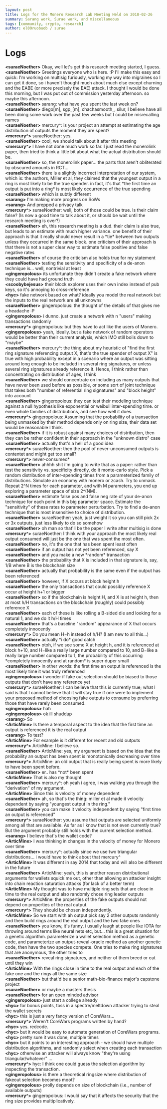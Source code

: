 ```yaml
---
layout: post
title: Logs for the Monero Research Lab Meeting Held on 2018-02-26
summary: Sarang work, Surae work, and miscellaneous
tags: [community, crypto, research]
author: el00ruobuob / surae
---
```


# Logs  

**\<suraeNoether>** Okay, well let's get this research meeting started, I guess.   
**\<suraeNoether>** Greetings everyone who is here. :P I'll make this easy and quick: I'm working on multisig furiously, working my way into migraines so I can get it done, so i haven't thought much about much else except churning and the EABE (or more precisely the EAE) attack. I thought I would be done this morning, but I was put out of commission yesterday afternoon. so maybe this afternoon.   
**\<suraeNoether>** sarang: what have you spent the last week on?  
**\<suraeNoether>** diego[m], sgp\_[m], chachasmooth\_, silur, I believe have all been doing some work over the past few weeks but I could be misrecalling names  
**\<suraeNoether>** mercury^: is your project an attempt at estimating the age distribution of outputs the moment they are spent?  
**\<mercury^>** suraeNoether: yes.  
**\<suraeNoether>** cool, we should talk about it after this meeting  
**\<mercury^>** I have not done much work so far.  I just read the monerolink paper, then tried to think a little bit about what the actual distribution should be.  
**\<suraeNoether>** so, the monerolink paper... the parts that aren't obliterated by obscured amounts in RCT...   
**\<suraeNoether>** there is a slightly incorrect interpretation of our system, which is: the authors, Miller et al, they claimed that the youngest output in a ring is most likely to be the true spender. in fact, it's that \*the first time an output is put into a  ring\* is most likely occurrence of the true spending  
**\<suraeNoether>** which is subtly different  
**\<sarang>** I'm making more progress on SoWs  
**\<sarang>** And prepped a privacy talk  
**\<mercury^>** suraeNoether: well, both of those could be true. Is their claim false? (Is now a good time to talk about it, or should be wait until the research meeting is over?)  
**\<suraeNoether>** eh, this research meeting is a dud. their claim is also true, but leads to an estimate with much higher variance. one benefit of their approach is that it really should never result in a \*tie\* between two outputs unless they occurred in the same block. one criticism of their approach is that there is not a super clear way to estimate false positive and false negative rates  
**\<suraeNoether>** of course the criticism also holds true for my statement  
**\<suraeNoether>** testing the sensitivity and specificity of a de-anon technique is... well, nontrivial at least  
**\<gingeropolous>** its unfortunate they didn't create a fake network where they could have had ground truth  
**\<scoobybejesus>** their block explorer uses their own index instead of pub keys, so it's annoying to cross-reference  
**\<hyc>** fake network based on what? ideally you model the real network but the inputs to the real network are all unknowns  
**\<suraeNoether>** gingeropolous: the thought of the details of that gives me a headache :P  
**\<gingeropolous>** i dunno. just create a network with n "users" making transactions randomly  
**\<mercury^>** gingeropolous: but they have to act like the users of Monero.  
**\<gingeropolous>** yeah, ideally. but a fake network of random operators would be better than their current analysis, which IMO still boils down to "maybe"  
**\<suraeNoether>** mercury^: the thing about my heuristic of "find the first ring signature referencing output X, that's the true spender of output X" is true with high probability except in a scenario where an output was sitting around long enough to be included in several ring signatures, or unless several ring signatures already reference it. Hence, I think rather than concentrating on distribution of ages, I think  
**\<suraeNoether>** we should concentrate on including as many outputs that have never been used before as possible, or some sort of joint technique that takes both "number of referential ring signatures" and "block height" into account  
**\<suraeNoether>** gingeropolous: they can test their modeling technique against a null hypothesis like exponential or weibull inter-spending time. or even whole families of distributions, and see how well it does.  
**\<mercury^>** gingeropolous: Assuming that the probability of a transaction being unmasked by their method depends only on ring size, their data set would be reasonable I think.  
**\<suraeNoether>** if it is robust against many choices of distribution, then they can be rather confident in their approach in the "unknown distro" case  
**\<suraeNoether>** actually that's a hell of a good idea  
**\<mercury^>** suraeNoether: then the pool of never-unconsumed outputs is contentet and might get too small?  
**\<mercury^>** never-consumed\*  
**\<suraeNoether>** ahhhh shit i'm going to write that as a paper: rather than test the sensitivity vs. specificity directly, do it monte-carlo style. Pick a random distribution of inter-spending times from a parameterized family of distributions. Simulate an economy with monero or zcash. Try to unmask. Repeat 2^N times for each parameter, and with M parameters, you end up exploring a parameter space of size 2^(NM).  
**\<suraeNoether>** estimate false pos and false neg rate of your de-anon technique for each point in this big parameter space. Estimate the "sensitivity" of these rates to parameter perturbation. Try to find a de-anon technique that is most insensitive to choice of distribution.  
**\<suraeNoether>** suraeNoether: yeah, just weight it so you can still pick 2x or 3x outputs, just less likely to do so somehow  
**\<suraeNoether>** oh man so that'll be the paper I write after multisig is done  
**\<mercury^>** suraeNoether: I think with your approach the most likely real output consumed will just be the one that was spent the most often.  
**\<suraeNoether>** no, it's the one that has been spent least often  
**\<suraeNoether>** if an output has not yet been referenced, say X  
**\<suraeNoether>** and you make a new \*random\* transaction  
**\<suraeNoether>** the probability that X is included in that signature is, say, 1/B where B is the blockchain size  
**\<suraeNoether>** actually that probability is the same even if the output has been referenced  
**\<suraeNoether>** however, if X occurs at block height h  
**\<suraeNoether>** the only transactions that could possibly reference X occur at height h+1 or bigger  
**\<suraeNoether>** so if the blockchain is height H, and X is at height h, then at most h/H transactions on the blockchain (roughly) could possibly reference X  
**\<suraeNoether>** each of these is like rolling a B-sided die and looking for a natural 1, and we do it h/H times  
**\<suraeNoether>** that's a baseline "random" appearance of X that occurs completely innocently  
**\<mercury^>** Do you mean H−h instead of h/H? (I am new to all this…)  
**\<suraeNoether>** actually \*i do\* good catch  
**\<suraeNoether>** otoh, if we see some X at height h, and it is referenced at block h+10, and H=like a really large number compared to 10, and B=like a really large number compared to 1, the probability of this occurring \*completely innocently and at random\* is super duper small  
**\<suraeNoether>** in other words: the first time an output is referenced is the most likely time it was truly referenced  
**\<gingeropolous>** i wonder if fake out selection should be biased to those outputs that don't have any reference yet  
**\<mercury^>** suraeNoether: I can believe that this is currently true; what I said is that I cannot believe that it will stay true if one were to implement your proposed method of choosing fake outputs to consume by preferring those that have rarely been consumed.  
**\<gingeropolous>** hah  
**\<gingeropolous>** ok ill shuddup  
**\<sarang>** So  
**\<ArticMine>** Is there a temporal aspect to the idea that the first time an output is referenced it is the real output  
**\<sarang>** To test?  
**\<ArticMine>** For example is it different for recent and old outputs  
**\<mercury^>** ArticMine: I believe so.  
**\<suraeNoether>** ArticMine: yes, my argument is based on the idea that the probability an output has been spent is monotonically decreasing over time  
**\<mercury^>** ArticMine: an old output that is really being spent is more likely to have been spent before.  
**\<suraeNoether>** er.. has \*not\* been spent  
**\<ArticMine>** That is also my thought  
**\<suraeNoether>** mercury^: oh yeah i agree, i was walking you through the "derivation" of my argument.   
**\<ArticMine>** Since this is velocity of money dependent  
**\<suraeNoether>** ah, so that's the thing: miller et al made it velocity dependent by saying "youngest output in the ring."  
**\<suraeNoether>** you can make it velocity independent by saying "first time an output is referenced"  
**\<mercury^>** suraeNoether: you assume that outputs are selected uniformly among all that are available.  As far as I know that is not even currently true?  But the argument probably still holds with the current selection method.  
**\<sarang>** I believe that's the wallet code?  
**\<ArticMine>** I was thinking in changes in the velocity of money for Monero over time  
**\<suraeNoether>** mercury^: actually since we use two triangular distributions... i would have to think about that mercury^   
**\<ArticMine>** It was different in say 2014 that today and will also be different in the future  
**\<suraeNoether>** ArticMine: yeah, this is another reason distributional arguments for wallets squick me out, other than allowing an attacker insight into chain reaction saturation attacks (for lack of a better term)  
**\<ArticMine>** My thought was to have multiple ring sets that are close in time to the real output and also randomly chose ring leader outputs  
**\<mercury^>** ArticMine: the properties of the fake outputs should not depend on properties of the real output.  
**\<mercury^>** They should be chosen independently.  
**\<ArticMine>** So we start with ah output pick say 2 other outputs randomly and then build rings around the real output and the two fake ones  
**\<suraeNoether>** you know, it's funny, i usually laugh at people like IOTA for throwing around terms like neural nets etc, but... this is a great situation for a genetic algorithm. parameterize a wallet selection method as a genetic code, and parameterize an output-reveal-oracle method as another genetic code, then have the two species compete. One tries to make ring signatures that are anonymous, the other tries to  
**\<suraeNoether>** reveal ring signatures, and neither of them breed or eat until they win  
**\<ArticMine>** With the rings close in time to the real output and each of the fake one and the rings all the same size  
**\<suraeNoether>** but that'd be a senior math-bio-finance major's capstone project  
**\<suraeNoether>** or maybe a masters thesis  
**\<suraeNoether>** for an open minded advisor  
**\<gingeropolous>** just start a college already  
**\<hyc>** for bonus points, toss in a spectre/meltdown attacker trying to steal the wallet secrets  
**\<hyc>** this is just a very fancy version of CoreWars...  
**\<mercury^>** Weren't CoreWars programs written by hand?  
**\<hyc>** yes. redcode.  
**\<hyc>** but it would be easy to automate generation of CoreWars programs.  
**\<hyc>** pretty sure it was done, multiple times  
**\<hyc>** but it points to an interesting approach - we should have multiple distribution algorithms, and randomly select when creating each transaction  
**\<hyc>** otherwise an attacker will always know "they're using triangular/whatever" ...  
**\<mercury^>** hyc: I think one could guess the selection algorithm by inspecting the transaction.  
**\<gingeropolous>** is there a theoretical ringsize where distribution of fakeout selection becomes moot?  
**\<gingeropolous>** prolly depends on size of blockchain (i.e., number of available outputs)  
**\<mercury^>** gingeropolous: I would say that it affects the security that the ring size provides multiplicatively.  
